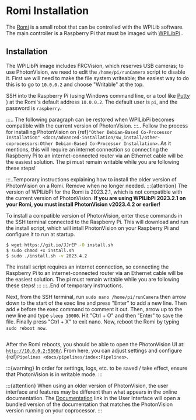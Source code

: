 # Romi Installation

The [Romi](https://docs.wpilib.org/en/latest/docs/romi-robot/index.html) is a small robot that can be controlled with the WPILib software. The main controller is a Raspberry Pi that must be imaged with [WPILibPi](https://docs.wpilib.org/en/latest/docs/romi-robot/imaging-romi.html) .

## Installation

The WPILibPi image includes FRCVision, which reserves USB cameras; to use PhotonVision, we need to edit the `/home/pi/runCamera` script to disable it. First we will need to make the file system writeable; the easiest way to do this is to go to `10.0.0.2` and choose "Writable" at the top.

SSH into the Raspberry Pi (using Windows command line, or a tool like [Putty](https://www.chiark.greenend.org.uk/~sgtatham/putty/) ) at the Romi's default address `10.0.0.2`. The default user is `pi`, and the password is `raspberry`.

:::.. The following paragraph can be restored when WPILibPi becomes compatible with the current version of PhotonVision.
:::.. Follow the process for installing PhotonVision on {ref}`"Other Debian-Based Co-Processor Installation" <docs/advanced-installation/sw_install/other-coprocessors:Other Debian-Based Co-Processor Installation>`. As it mentions, this will require an internet connection so connecting the Raspberry Pi to an internet-connected router via an Ethernet cable will be the easiest solution. The pi must remain writable while you are following these steps!

:::..Temporary instructions explaining how to install the older version of PhotonVision on a Romi. Remove when no longer needed.
:::{attention}
The version of WPILibPi for the Romi is 2023.2.1, which is not compatible with the current version of PhotonVision. **If you are using WPILibPi 2023.2.1 on your Romi, you must install PhotonVision v2023.4.2 or earlier!**

To install a compatible version of PhotonVision, enter these commands in the SSH terminal connected to the Raspberry Pi. This will download and run the install script, which will intall PhotonVision on your Raspberry Pi and configure it to run at startup.

```bash
$ wget https://git.io/JJrEP -O install.sh
$ sudo chmod +x install.sh
$ sudo ./install.sh -v 2023.4.2
```
The install script requires an internet connection, so connecting the Raspberry Pi to an internet-connected router via an Ethernet cable will be the easiest solution. The pi must remain writable while you are following these steps!
:::
:::..End of temporary instructions.

Next, from the SSH terminal, run `sudo nano /home/pi/runCamera` then arrow down to the start of the exec line and press "Enter" to add a new line. Then add `#` before the exec command to comment it out. Then, arrow up to the new line and type `sleep 10000`. Hit "Ctrl + O" and then "Enter" to save the file. Finally press "Ctrl + X" to exit nano. Now, reboot the Romi by typing `sudo reboot now`.

```{image} images/nano.png

```

After the Romi reboots, you should be able to open the PhotonVision UI at: [`http://10.0.0.2:5800/`](http://10.0.0.2:5800/). From here, you can adjust settings and configure {ref}`Pipelines <docs/pipelines/index:Pipelines>`.

:::{warning}
In order for settings, logs, etc. to be saved / take effect, ensure that PhotonVision is in writable mode.
:::

:::{attention}
When using an older version of PhotonVision, the user interface and features may be different than what appears in the online documentation. The [Documentation](http://10.0.0.2:5800/#/docs) link in the User Interface will open a bundled version of the documentation that matches the PhotonVision version running on your coprocessor.
:::
